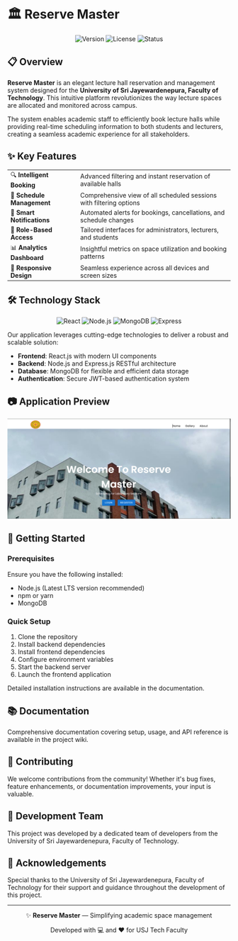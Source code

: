 # 🏛️ Reserve Master

<div align="center">
  
  ![Version](https://img.shields.io/badge/version-1.0.0-blue.svg?style=flat-square)
  ![License](https://img.shields.io/badge/license-MIT-green.svg?style=flat-square)
  ![Status](https://img.shields.io/badge/status-active-success.svg?style=flat-square)
  
</div>

## 📋 Overview

**Reserve Master** is an elegant lecture hall reservation and management system designed for the **University of Sri Jayewardenepura, Faculty of Technology**. This intuitive platform revolutionizes the way lecture spaces are allocated and monitored across campus.

The system enables academic staff to efficiently book lecture halls while providing real-time scheduling information to both students and lecturers, creating a seamless academic experience for all stakeholders.

## ✨ Key Features

<table>
  <tr>
    <td>🔍 <b>Intelligent Booking</b></td>
    <td>Advanced filtering and instant reservation of available halls</td>
  </tr>
  <tr>
    <td>📅 <b>Schedule Management</b></td>
    <td>Comprehensive view of all scheduled sessions with filtering options</td>
  </tr>
  <tr>
    <td>🔔 <b>Smart Notifications</b></td>
    <td>Automated alerts for bookings, cancellations, and schedule changes</td>
  </tr>
  <tr>
    <td>👤 <b>Role-Based Access</b></td>
    <td>Tailored interfaces for administrators, lecturers, and students</td>
  </tr>
  <tr>
    <td>📊 <b>Analytics Dashboard</b></td>
    <td>Insightful metrics on space utilization and booking patterns</td>
  </tr>
  <tr>
    <td>📱 <b>Responsive Design</b></td>
    <td>Seamless experience across all devices and screen sizes</td>
  </tr>
</table>

## 🛠️ Technology Stack

<div align="center">
  
  ![React](https://img.shields.io/badge/-React-61DAFB?style=for-the-badge&logo=react&logoColor=black)
  ![Node.js](https://img.shields.io/badge/-Node.js-339933?style=for-the-badge&logo=nodedotjs&logoColor=white)
  ![MongoDB](https://img.shields.io/badge/-MongoDB-47A248?style=for-the-badge&logo=mongodb&logoColor=white)
  ![Express](https://img.shields.io/badge/-Express-000000?style=for-the-badge&logo=express&logoColor=white)
  
</div>

Our application leverages cutting-edge technologies to deliver a robust and scalable solution:

- **Frontend**: React.js with modern UI components
- **Backend**: Node.js and Express.js RESTful architecture
- **Database**: MongoDB for flexible and efficient data storage
- **Authentication**: Secure JWT-based authentication system

## 📷 Application Preview

![Screenshot of the system](Screenshots/ss%2001.PNG)
## 🚀 Getting Started

### Prerequisites

Ensure you have the following installed:

- Node.js (Latest LTS version recommended)
- npm or yarn
- MongoDB

### Quick Setup

1. Clone the repository
2. Install backend dependencies
3. Install frontend dependencies
4. Configure environment variables
5. Start the backend server
6. Launch the frontend application

Detailed installation instructions are available in the documentation.

## 📚 Documentation

Comprehensive documentation covering setup, usage, and API reference is available in the project wiki.

## 🤝 Contributing

We welcome contributions from the community! Whether it's bug fixes, feature enhancements, or documentation improvements, your input is valuable.

## 👥 Development Team

This project was developed by a dedicated team of developers from the University of Sri Jayewardenepura, Faculty of Technology.

## 🙏 Acknowledgements

Special thanks to the University of Sri Jayewardenepura, Faculty of Technology for their support and guidance throughout the development of this project.

---

<div align="center">
  <p>✨ <b>Reserve Master</b> — Simplifying academic space management</p>
  <p>Developed with 💻 and ❤️ for USJ Tech Faculty</p>
</div>

